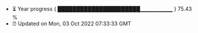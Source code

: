 - ⏳ Year progress { ██████████████████████▁▁▁▁▁▁▁▁ } 75.43 %
- ⏰ Updated on Mon, 03 Oct 2022 07:33:33 GMT

